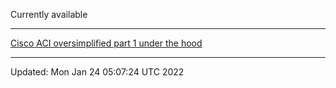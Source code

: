 Currently available

***

[Cisco ACI oversimplified part 1 under the hood](PDF/Cisco-ACI-oversimplified-part-1-under-the-hood.pdf)

***

Updated: Mon Jan 24 05:07:24 UTC 2022
